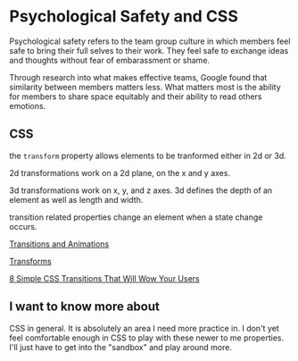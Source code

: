 # Psychological Safety and CSS

Psychological safety refers to the team group culture in which members feel safe to bring their full selves to their work. They feel safe to exchange ideas and thoughts without fear of embarassment or shame.

Through research into what makes effective teams, Google found that similarity between members matters less. What matters most is the ability for members to share space equitably and their ability to read others emotions.

## CSS

the `transform` property allows elements to be tranformed either in 2d or 3d.

2d transformations work on a 2d plane, on the x and y axes.

3d transformations work on x, y, and z axes. 3d defines the depth of an element as well as length and width.

transition related properties change an element when a state change occurs.

[Transitions and Animations](https://learn.shayhowe.com/advanced-html-css/transitions-animations/)

[Transforms](https://learn.shayhowe.com/advanced-html-css/css-transforms/)

[8 Simple CSS Transitions That Will Wow Your Users](https://www.webdesignerdepot.com/2014/05/8-simple-css3-transitions-that-will-wow-your-users)

## I want to know more about 

CSS in general. It is absolutely an area I need more practice in. I don't yet feel comfortable enough in CSS to play with these newer to me properties. I'll just have to get into the "sandbox" and play around more.